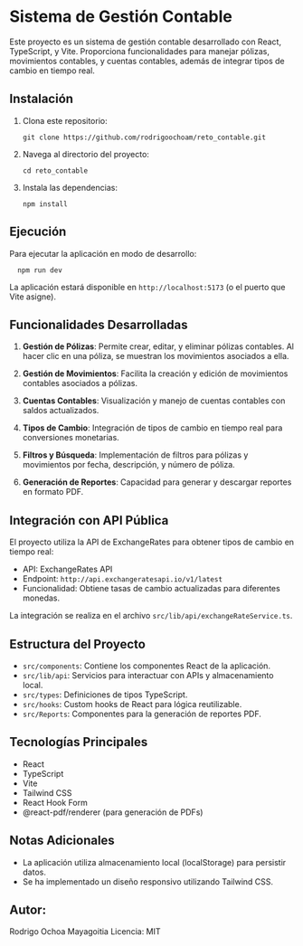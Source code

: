# Sistema de Gestión Contable

Este proyecto es un sistema de gestión contable desarrollado con React, TypeScript, y Vite. Proporciona funcionalidades para manejar pólizas, movimientos contables, y cuentas contables, además de integrar tipos de cambio en tiempo real.

## Instalación

1. Clona este repositorio:

   ```
   git clone https://github.com/rodrigoochoam/reto_contable.git
   ```

2. Navega al directorio del proyecto:

   ```
   cd reto_contable
   ```

3. Instala las dependencias:
   ```
   npm install
   ```

## Ejecución

Para ejecutar la aplicación en modo de desarrollo:

```
  npm run dev
```

La aplicación estará disponible en `http://localhost:5173` (o el puerto que Vite asigne).

## Funcionalidades Desarrolladas

1. **Gestión de Pólizas**: Permite crear, editar, y eliminar pólizas contables. Al hacer clic en una póliza, se muestran los movimientos asociados a ella.

2. **Gestión de Movimientos**: Facilita la creación y edición de movimientos contables asociados a pólizas.

3. **Cuentas Contables**: Visualización y manejo de cuentas contables con saldos actualizados.

4. **Tipos de Cambio**: Integración de tipos de cambio en tiempo real para conversiones monetarias.

5. **Filtros y Búsqueda**: Implementación de filtros para pólizas y movimientos por fecha, descripción, y número de póliza.

6. **Generación de Reportes**: Capacidad para generar y descargar reportes en formato PDF.

## Integración con API Pública

El proyecto utiliza la API de ExchangeRates para obtener tipos de cambio en tiempo real:

- API: ExchangeRates API
- Endpoint: `http://api.exchangeratesapi.io/v1/latest`
- Funcionalidad: Obtiene tasas de cambio actualizadas para diferentes monedas.

La integración se realiza en el archivo `src/lib/api/exchangeRateService.ts`.

## Estructura del Proyecto

- `src/components`: Contiene los componentes React de la aplicación.
- `src/lib/api`: Servicios para interactuar con APIs y almacenamiento local.
- `src/types`: Definiciones de tipos TypeScript.
- `src/hooks`: Custom hooks de React para lógica reutilizable.
- `src/Reports`: Componentes para la generación de reportes PDF.

## Tecnologías Principales

- React
- TypeScript
- Vite
- Tailwind CSS
- React Hook Form
- @react-pdf/renderer (para generación de PDFs)

## Notas Adicionales

- La aplicación utiliza almacenamiento local (localStorage) para persistir datos.
- Se ha implementado un diseño responsivo utilizando Tailwind CSS.

## Autor:

Rodrigo Ochoa Mayagoitia
Licencia: MIT
